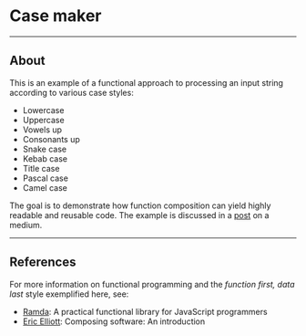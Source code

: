 # Case maker

---

## About

This is an example of a functional approach to processing an input string according to various case styles:

- Lowercase
- Uppercase
- Vowels up
- Consonants up
- Snake case
- Kebab case
- Title case
- Pascal case
- Camel case

The goal is to demonstrate how function composition can yield highly readable and reusable code. The example is discussed in a [post](https://medium.com/@ycandau/composing-functions-in-javascript-373594908b74) on a medium.

---

## References

For more information on functional programming and the _function first, data last_ style exemplified here, see:

- [Ramda](https://ramdajs.com/#introductions): A practical functional library for JavaScript programmers
- [Eric Elliott](https://medium.com/javascript-scene/composing-software-an-introduction-27b72500d6ea): Composing software: An introduction
